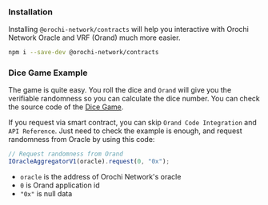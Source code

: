 ### Installation

Installing `@orochi-network/contracts` will help you interactive with Orochi Network Oracle and VRF (Orand) much more easier.

```bash
npm i --save-dev @orochi-network/contracts
```

### Dice Game Example

The game is quite easy. You roll the dice and `Orand` will give you the verifiable randomness so you can calculate the dice number. You can check the source code of the [Dice Game](https://github.com/orochi-network/smart-contracts/blob/main/contracts/examples/DiceGame.sol).

If you request via smart contract, you can skip `Orand Code Integration` and `API Reference`. Just need to check the example is enough, and request randomness from Oracle by using this code:

```ts
// Request randomness from Orand
IOracleAggregatorV1(oracle).request(0, "0x");
```

- `oracle` is the address of Orochi Network's oracle
- `0` is Orand application id
- `"0x"` is null data
